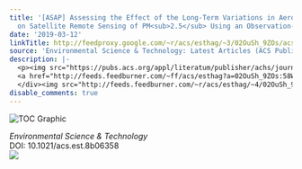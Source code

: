 ```yaml
---
title: '[ASAP] Assessing the Effect of the Long-Term Variations in Aerosol Characteristics
  on Satellite Remote Sensing of PM<sub>2.5</sub> Using an Observation-Based Model'
date: '2019-03-12'
linkTitle: http://feedproxy.google.com/~r/acs/esthag/~3/02OuSh_9ZOs/acs.est.8b06358
source: 'Environmental Science & Technology: Latest Articles (ACS Publications)'
description: |-
  <p><img src="https://pubs.acs.org/appl/literatum/publisher/achs/journals/content/esthag/0/esthag.ahead-of-print/acs.est.8b06358/20190311/images/medium/es-2018-06358j_0009.gif" alt="TOC Graphic"/></p><div><cite>Environmental Science & Technology</cite></div><div>DOI: 10.1021/acs.est.8b06358</div><div class="feedflare">
  <a href="http://feeds.feedburner.com/~ff/acs/esthag?a=02OuSh_9ZOs:58WG0tWLiSU:yIl2AUoC8zA"><img src="http://feeds.feedburner.com/~ff/acs/esthag?d=yIl2AUoC8zA" border="0"></img></a>
  </div><img src="http://feeds.feedburner.com/~r/acs/esthag/~4/02OuSh_9ZOs" height="1" width="1" ...
disable_comments: true
---
```

<p><img src="https://pubs.acs.org/appl/literatum/publisher/achs/journals/content/esthag/0/esthag.ahead-of-print/acs.est.8b06358/20190311/images/medium/es-2018-06358j_0009.gif" alt="TOC Graphic"/></p><div><cite>Environmental Science & Technology</cite></div><div>DOI: 10.1021/acs.est.8b06358</div><div class="feedflare">
<a href="http://feeds.feedburner.com/~ff/acs/esthag?a=02OuSh_9ZOs:58WG0tWLiSU:yIl2AUoC8zA"><img src="http://feeds.feedburner.com/~ff/acs/esthag?d=yIl2AUoC8zA" border="0"></img></a>
</div><img src="http://feeds.feedburner.com/~r/acs/esthag/~4/02OuSh_9ZOs" height="1" width="1" ...